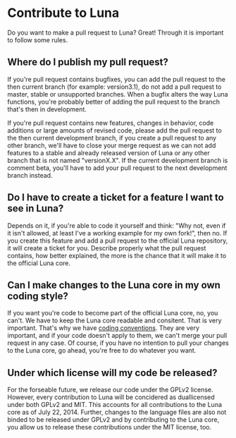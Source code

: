 # Contribute to Luna
Do you want to make a pull request to Luna? Great! Through it is important to follow some rules.

## Where do I publish my pull request?
If you're pull request contains bugfixes, you can add the pull request to the then current branch (for example: version3.1), do not add a pull request to master, stable or unsupported branches. When a bugfix alters the way Luna functions, you're probably better of adding the pull request to the branch that's then in development.

If you're pull request contains new features, changes in behavior, code additions or large amounts of revised code, please add the pull request to the then current development branch, if you create a pull request to any other branch, we'll have to close your merge request as we can not add features to a stable and already released version of Luna or any other branch that is not named "versionX.X". If the current development branch is comment beta, you'll have to add your pull request to the next development branch instead.

## Do I have to create a ticket for a feature I want to see in Luna?
Depends on it, if you're able to code it yourself and think: "Why not, even if it isn't allowed, at least I've a working example for my own fork!", then no. If you create this feature and add a pull request to the official Luna repository, it will create a ticket for you. Describe properly what the pull request contains, how better explained, the more is the chance that it will make it to the official Luna core.

## Can I make changes to the Luna core in my own coding style?
If you want you're code to become  part of the official Luna core, no, you can't. We have to keep the Luna core readable and consitent. That is very important. That's why we have [coding conventions](/php_conventions). They are very important, and if your code doesn't apply to them, we can't merge your pull request in any case. Of course, if you have no intention to pull your changes to the Luna core, go ahead, you're free to do whatever you want.

## Under which license will my code be released?
For the forseable future, we release our code under the GPLv2 license. However, every contribution to Luna will be concidered as duallicensed under both GPLv2 and MIT. This accounts for all contributions to the Luna core as of July 22, 2014. Further, changes to the language files are also not binded to be released under GPLv2 and by contributing to the Luna core, you allow us to release these contributions under the MIT license, too.